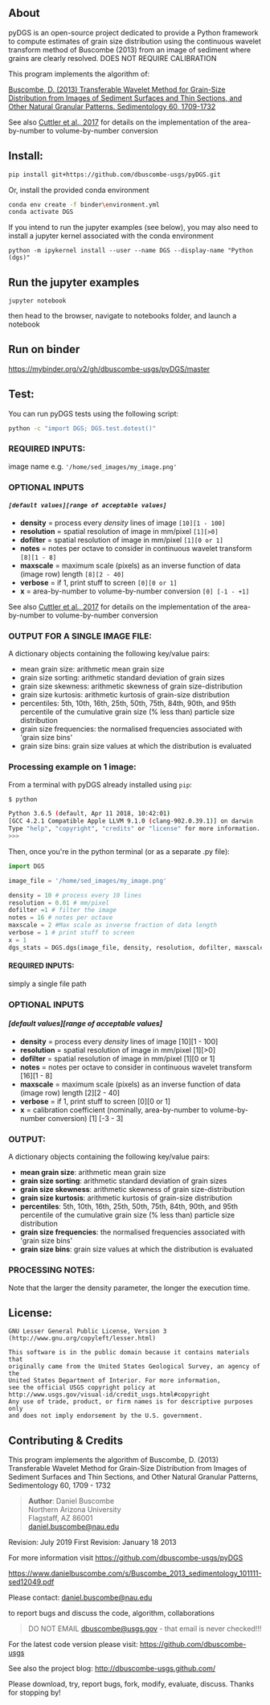 
## About

pyDGS is an open-source project dedicated to provide a Python framework to compute estimates of grain size distribution  using the continuous wavelet transform method of Buscombe (2013) from an image of sediment where grains are clearly resolved. DOES NOT REQUIRE CALIBRATION

This program implements the algorithm of:

[Buscombe, D. (2013) Transferable Wavelet Method for Grain-Size Distribution from Images of Sediment Surfaces and Thin Sections, and Other Natural Granular Patterns. Sedimentology 60, 1709-1732](https://www.danielbuscombe.com/s/Buscombe_2013_sedimentology_101111-sed12049.pdf)

See also [Cuttler et al., 2017](https://www.danielbuscombe.com/s/Cuttler_et_al-2017-Sedimentology.pdf) for details on the implementation of the area-by-number to volume-by-number conversion


## Install:

``` bash
pip install git+https://github.com/dbuscombe-usgs/pyDGS.git
```

Or, install the provided conda environment

``` bash
conda env create -f binder\environment.yml
conda activate DGS
```

If you intend to run the jupyter examples (see below), you may also need to install a jupyter kernel associated with the conda environment

```
python -m ipykernel install --user --name DGS --display-name "Python (dgs)"
```

## Run the jupyter examples

```jupyter notebook```

then head to the browser, navigate to notebooks folder, and launch a notebook

## Run on binder

https://mybinder.org/v2/gh/dbuscombe-usgs/pyDGS/master


## Test:

You can run pyDGS tests using the following script:

``` bash
python -c "import DGS; DGS.test.dotest()"
```

### REQUIRED INPUTS:

 image name e.g. `'/home/sed_images/my_image.png'`

### OPTIONAL INPUTS 

#### ***`[default values][range of acceptable values]`***

 * **density** = process every *density* lines of image `[10][1 - 100]`
 * **resolution** = spatial resolution of image in mm/pixel `[1][>0]`
 * **dofilter** = spatial resolution of image in mm/pixel `[1][0 or 1]`
 * **notes** = notes per octave to consider in continuous wavelet transform `[8][1 - 8]`
 * **maxscale** = maximum scale (pixels) as an inverse function of data (image row) length `[8][2 - 40]`
 * **verbose** = if 1, print stuff to screen `[0][0 or 1]`
 * **x** = area-by-number to volume-by-number conversion `[0] [-1 - +1]`

See also [Cuttler et al., 2017](https://www.danielbuscombe.com/s/Cuttler_et_al-2017-Sedimentology.pdf) for details on the implementation of the area-by-number to volume-by-number conversion


### OUTPUT FOR A SINGLE IMAGE FILE:

A dictionary objects containing the following key/value pairs:
* mean grain size: arithmetic mean grain size
* grain size sorting: arithmetic standard deviation of grain sizes
* grain size skewness: arithmetic skewness of grain size-distribution
* grain size kurtosis: arithmetic kurtosis of grain-size distribution
* percentiles: 5th, 10th, 16th, 25th, 50th, 75th, 84th, 90th, and 95th percentile of the cumulative grain size (% less than) particle size distribution
* grain size frequencies: the normalised frequencies associated with 'grain size bins'
* grain size bins: grain size values at which the distribution is evaluated


### Processing example on 1 image:

From a terminal with pyDGS already installed using `pip`:

``` bash
$ python

Python 3.6.5 (default, Apr 11 2018, 10:42:01)
[GCC 4.2.1 Compatible Apple LLVM 9.1.0 (clang-902.0.39.1)] on darwin
Type "help", "copyright", "credits" or "license" for more information.
>>>
```

Then, once you're in the python terminal (or as a separate .py file):

``` python
import DGS

image_file = '/home/sed_images/my_image.png'

density = 10 # process every 10 lines
resolution = 0.01 # mm/pixel
dofilter =1 # filter the image
notes = 16 # notes per octave
maxscale = 2 #Max scale as inverse fraction of data length
verbose = 1 # print stuff to screen
x = 1
dgs_stats = DGS.dgs(image_file, density, resolution, dofilter, maxscale, notes, verbose, x)
```

#### REQUIRED INPUTS:

 simply a single file path

### OPTIONAL INPUTS 

#### ***[default values][range of acceptable values]***

* **density** = process every *density* lines of image [10][1 - 100]
* **resolution** = spatial resolution of image in mm/pixel [1][>0]
* **dofilter** = spatial resolution of image in mm/pixel [1][0 or 1]
* **notes** = notes per octave to consider in continuous wavelet transform [16][1 - 8]
* **maxscale** = maximum scale (pixels) as an inverse function of data (image row) length [2][2 - 40]
* **verbose** = if 1, print stuff to screen [0][0 or 1]
* **x** = calibration coefficient (nominally, area-by-number to volume-by-number conversion) [1] [-3 - 3]

### OUTPUT:

A dictionary objects containing the following key/value pairs:

* **mean grain size**: arithmetic mean grain size
* **grain size sorting**: arithmetic standard deviation of grain sizes
* **grain size skewness**: arithmetic skewness of grain size-distribution
* **grain size kurtosis**: arithmetic kurtosis of grain-size distribution
* **percentiles**: 5th, 10th, 16th, 25th, 50th, 75th, 84th, 90th, and 95th percentile of the cumulative grain size (% less than) particle size distribution
* **grain size frequencies**: the normalised frequencies associated with 'grain size bins'
* **grain size bins**: grain size values at which the distribution is evaluated

### PROCESSING NOTES:

Note that the larger the density parameter, the longer the execution time. 

## License:
    GNU Lesser General Public License, Version 3
    (http://www.gnu.org/copyleft/lesser.html)
    
    This software is in the public domain because it contains materials that
    originally came from the United States Geological Survey, an agency of the
    United States Department of Interior. For more information, 
    see the official USGS copyright policy at
    http://www.usgs.gov/visual-id/credit_usgs.html#copyright
    Any use of trade, product, or firm names is for descriptive purposes only 
    and does not imply endorsement by the U.S. government.


## Contributing & Credits

This program implements the algorithm of 
Buscombe, D. (2013) Transferable Wavelet Method for Grain-Size Distribution from Images of Sediment Surfaces and Thin Sections, and Other Natural Granular Patterns, Sedimentology 60, 1709 - 1732

> **Author**:  Daniel Buscombe  
>          Northern Arizona University  
>          Flagstaff, AZ 86001  
>          daniel.buscombe@nau.edu

 Revision: July 2019
 First Revision: January 18 2013

For more information visit <https://github.com/dbuscombe-usgs/pyDGS>

<https://www.danielbuscombe.com/s/Buscombe_2013_sedimentology_101111-sed12049.pdf>

Please contact:
<daniel.buscombe@nau.edu>

to report bugs and discuss the code, algorithm, collaborations

> DO NOT EMAIL dbuscombe@usgs.gov - that email is never checked!!!

For the latest code version please visit:
<https://github.com/dbuscombe-usgs>

See also the project blog: 
<http://dbuscombe-usgs.github.com/>

Please download, try, report bugs, fork, modify, evaluate, discuss. Thanks for stopping by!
